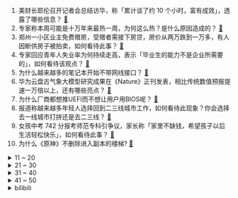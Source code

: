 1. 美财长耶伦召开记者会总结访华，称「累计谈了约 10 个小时，富有成效」，透露了哪些信息？ [:link:](https://www.zhihu.com/question/611205658)
2. 专家称本周可能是十万年来最热一周，为何这么热？是什么原因造成的？ [:link:](https://www.zhihu.com/question/611194015)
3. 郑州一小区业主免费赠房，受赠者需接下房贷，房价从两万跌到一万多，有人因断供房子被拍卖，如何看待此事？ [:link:](https://www.zhihu.com/question/611125322)
4. 专家回应青年人失业率为何持续走高，表示「毕业生的能力不是企业所需要的」，如何看待该观点？ [:link:](https://www.zhihu.com/question/611222540)
5. 为什么越来越多的笔记本开始不带网线接口？ [:link:](https://www.zhihu.com/question/604395192)
6. 华为云盘古气象大模型研究成果在《Nature》正刊发表，相比传统数值预报提速一万倍以上，还有哪些亮点？ [:link:](https://www.zhihu.com/question/610665117)
7. 为什么厂商都想推UEFI而不想让用户用BIOS呢？ [:link:](https://www.zhihu.com/question/610490718)
8. 报道称越来越多年轻人选择回到二三线城市工作，如何看待此现象？你会选择去一线城市打拼还是去二三线？ [:link:](https://www.zhihu.com/question/610805619)
9. 女孩中考 742 分报考师范专科引争议，家长称「家里不缺钱，希望孩子以后生活轻松快乐」，如何看待此事？ [:link:](https://www.zhihu.com/question/611196621)
10. 为什么《原神》不删除进入副本的楼梯? [:link:](https://www.zhihu.com/question/610393227)
<details>
<summary>11 ~ 20</summary>

11. 罗翔谈村民修桥收费被判刑「司法不能背离人之常情、世之常理」，官方回应五大疑问，哪些信息值得关注？ [:link:](https://www.zhihu.com/question/611186511)
12. 私搭浮桥一家 18 口获刑，当事人称生活被毁，法院称正审查申诉，当地已回应五大疑问，该案具体情况如何？ [:link:](https://www.zhihu.com/question/611132637)
13. 复读失败是因为没有努力吗？ [:link:](https://www.zhihu.com/question/609618564)
14. 「七七事变」已经过去86年，硝烟已散去，但历史难以忘怀，对此你有何肺腑之言？ [:link:](https://www.zhihu.com/question/610820238)
15. 为什么武林中的女侠不但武功奇高，还没有练出来麒麟臂大粗腿和老茧？ [:link:](https://www.zhihu.com/question/278326506)
16. 光年之外成首家被大公司收购的国内 AI 大模型创业公司，从高调入局到被收购，国内大模型创业还算蓝海吗？ [:link:](https://www.zhihu.com/question/611201192)
17. 贵州「村超」参赛球员复刻内马尔招牌彩虹过人，网友热议「为什么没进国家队」，如何看待这种观点？ [:link:](https://www.zhihu.com/question/611204634)
18. 年轻人卖「刮刮乐」搞钱，上班族周末摆摊日销过万，还有人将刮刮乐/顶呱刮搬进直播间，如何看待这一现象？ [:link:](https://www.zhihu.com/question/611105070)
19. 铁路局明明是公司，为什么会有人说是“局”? [:link:](https://www.zhihu.com/question/586170267)
20. 从 ChatGPT 横空出世到国内外「百模大战」，目前 AI 大模型发展情况如何？是否符合当初的预期？ [:link:](https://www.zhihu.com/question/611200849)
</details>
<details>
<summary>21 ~ 30</summary>

21. 北京后厂村晚上九点依旧繁华，你的 city work 是怎样的光景？ [:link:](https://www.zhihu.com/question/610476897)
22. 乌克兰国防部承认去年实施对克里米亚大桥的袭击，此时承认有何用意？将产生哪些影响？ [:link:](https://www.zhihu.com/question/611197844)
23. 共享充电宝正变成新的「价格刺客」，价格猛涨 4 倍，不少用户称「快用不起了」，哪些信息值得关注？ [:link:](https://www.zhihu.com/question/611187831)
24. 2023 LPL 夏季赛 EDG让一追二战胜FPX，如何评价这场比赛？ [:link:](https://www.zhihu.com/question/611218733)
25. 两张银行卡都是我自己的，互相频繁的转账会有麻烦吗？ [:link:](https://www.zhihu.com/question/600890599)
26. 合同签字仪式上双方都不咋看文本，万一被对方偷着改了怎么办？ [:link:](https://www.zhihu.com/question/609843223)
27. 2023 LPL 夏季赛JDG VS iG，如何评价这场比赛？ [:link:](https://www.zhihu.com/question/611212010)
28. 三个人的友谊你感到过拥挤吗？ [:link:](https://www.zhihu.com/question/600176565)
29. 为什么《崩坏：星穹铁道》中只有布洛妮娅的名字不用中文发音读? [:link:](https://www.zhihu.com/question/610524383)
30. 最近迷上葛立恒数，只知道它是个很大的数，谁能讲清楚它到底有多大？ [:link:](https://www.zhihu.com/question/436083856)
</details>
<details>
<summary>31 ~ 40</summary>

31. 电影《八角笼中》讲述了一个怎样的故事？ [:link:](https://www.zhihu.com/question/567923061)
32. 在现实中，人造戴森环是否有可能出现？ [:link:](https://www.zhihu.com/question/56011853)
33. 《玉骨遥》到底怎么样？ [:link:](https://www.zhihu.com/question/610189866)
34. 你有没有从小到大都讨厌的食物？ [:link:](https://www.zhihu.com/question/602838082)
35. 小黄人讲的是什么语言？ [:link:](https://www.zhihu.com/question/30830614)
36. 2023 LPL夏季赛 FPX vs EDG，如何评价这局比赛？ [:link:](https://www.zhihu.com/question/611215476)
37. 如何评价JDG被IG让一追二？ [:link:](https://www.zhihu.com/question/611228653)
38. 你支持我国申办世界杯吗？为什么？ [:link:](https://www.zhihu.com/question/611055419)
39. 盖伦铁counter奎桑提，为什么职业赛场上不选盖伦作为counter位？ [:link:](https://www.zhihu.com/question/610983141)
40. 蜀国失了法正，魏国失了郭嘉，吴国失了周瑜，哪个更可惜？ [:link:](https://www.zhihu.com/question/610619467)
</details>
<details>
<summary>41 ~ 50</summary>

41. 2023 LPL 夏季赛EDG 2:1 FPX，如何评价这场比赛？ [:link:](https://www.zhihu.com/question/611204711)
42. 高知老人带娃是什么体验？ [:link:](https://www.zhihu.com/question/510311817)
43. 7 月 6 日美国财政部部长耶伦乘机抵达北京，她此行有哪些具体安排？还有哪些值得关注的地方？ [:link:](https://www.zhihu.com/question/610702246)
44. OpenAI 将向所有 ChatGPT Plus 用户开放代码解析器功能，将带来哪些改变？ [:link:](https://www.zhihu.com/question/611024514)
45. 私募投资基金行业首部行政法规发布，明确监管底线，设置创业投资基金专章等，将对行业产生哪些影响？ [:link:](https://www.zhihu.com/question/611208087)
46. 中方就耶伦访华答记者问，财政部副部长表示「中美经贸团队举行了长时间坦诚会谈」，有哪些信息值得关注？ [:link:](https://www.zhihu.com/question/611229158)
47. 你最喜欢哪些禅意诗词？ [:link:](https://www.zhihu.com/question/582562632)
48. 西餐里除了西班牙海鲜饭还有哪些菜品是以米饭为重点主食的呢？ [:link:](https://www.zhihu.com/question/609748513)
49. 继美国国务卿布林肯访华探路之后，耶伦此番登场能给两国以及世界带来什么？中美携手合作具有怎样的意义？ [:link:](https://www.zhihu.com/question/610659233)
50. 如果换成吕布在长坂坡，是否能达到赵云的水准? [:link:](https://www.zhihu.com/question/609823649)
</details><details>
<summary>bilibili</summary>

</details>